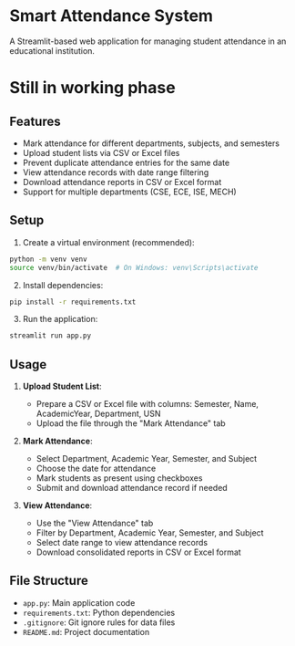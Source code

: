 # Smart Attendance System

A Streamlit-based web application for managing student attendance in an educational institution.

# Still in working phase 

## Features

- Mark attendance for different departments, subjects, and semesters
- Upload student lists via CSV or Excel files
- Prevent duplicate attendance entries for the same date
- View attendance records with date range filtering
- Download attendance reports in CSV or Excel format
- Support for multiple departments (CSE, ECE, ISE, MECH)

## Setup

1. Create a virtual environment (recommended):

```bash
python -m venv venv
source venv/bin/activate  # On Windows: venv\Scripts\activate
```

2. Install dependencies:

```bash
pip install -r requirements.txt
```

3. Run the application:

```bash
streamlit run app.py
```

## Usage

1. **Upload Student List**:

   - Prepare a CSV or Excel file with columns: Semester, Name, AcademicYear, Department, USN
   - Upload the file through the "Mark Attendance" tab

2. **Mark Attendance**:

   - Select Department, Academic Year, Semester, and Subject
   - Choose the date for attendance
   - Mark students as present using checkboxes
   - Submit and download attendance record if needed

3. **View Attendance**:
   - Use the "View Attendance" tab
   - Filter by Department, Academic Year, Semester, and Subject
   - Select date range to view attendance records
   - Download consolidated reports in CSV or Excel format

## File Structure

- `app.py`: Main application code
- `requirements.txt`: Python dependencies
- `.gitignore`: Git ignore rules for data files
- `README.md`: Project documentation
